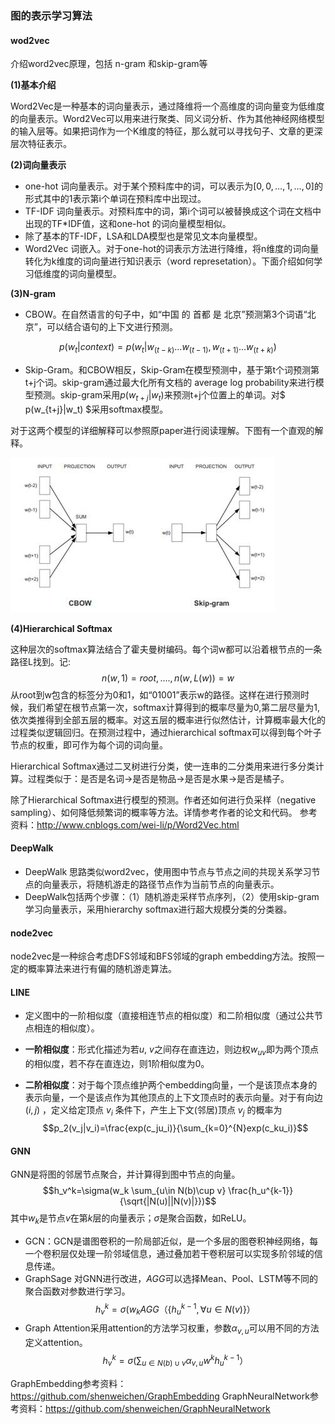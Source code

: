 ### 图的表示学习算法

#### wod2vec
介绍word2vec原理，包括 n-gram 和skip-gram等

**(1)基本介绍**

Word2Vec是一种基本的词向量表示，通过降维将一个高维度的词向量变为低维度的向量表示。Word2Vec可以用来进行聚类、同义词分析、作为其他神经网络模型的输入层等。如果把词作为一个K维度的特征，那么就可以寻找句子、文章的更深层次特征表示。

**(2)词向量表示**

* one-hot 词向量表示。对于某个预料库中的词，可以表示为$[0,0,…,1,…,0]$的形式其中的1表示第i个单词在预料库中出现过。
* TF-IDF 词向量表示。对预料库中的词，第i个词可以被替换成这个词在文档中出现的TF\*IDF值，这和one-hot 的词向量模型相似。
* 除了基本的TF-IDF，LSA和LDA模型也是常见文本向量模型。
* Word2Vec 词嵌入。对于one-hot的词表示方法进行降维，将n维度的词向量转化为k维度的词向量进行知识表示（word represetation）。下面介绍如何学习低维度的词向量模型。

**(3)N-gram**

* CBOW。在自然语言的句子中，如“中国 的 首都 是 北京”预测第3个词语“北京”，可以结合语句的上下文进行预测。

$$ p(w_t|context)=p(w_t|w_{(t-k)}...w_{(t-1)},w_{(t+1)}...w_{(t+k)})$$

* Skip-Gram。和CBOW相反，Skip-Gram在模型预测中，基于第t个词预测第t+j个词。skip-gram通过最大化所有文档的 average log probability来进行模型预测。skip-gram采用$p(w_{t+j}|w_t)$来预测t+j个位置上的单词。对$ p(w_{t+j}|w_t) $采用softmax模型。

对于这两个模型的详细解释可以参照原paper进行阅读理解。下图有一个直观的解释。

![](/assets/import_CBOW.png)

**(4)Hierarchical Softmax**

这种层次的softmax算法结合了霍夫曼树编码。每个词w都可以沿着根节点的一条路径L找到。记:
$$n(w,1)=root,....,n(w,L(w))=w$$从root到w包含的标签分为0和1，如“01001”表示w的路径。这样在进行预测时候，我们希望在根节点第一次，softmax计算得到的概率尽量为0,第二层尽量为1,依次类推得到全部五层的概率。对这五层的概率进行似然估计，计算概率最大化的过程类似逻辑回归。在预测过程中，通过hierarchical softmax可以得到每个叶子节点的权重，即可作为每个词的词向量。

Hierarchical Softmax通过二叉树进行分类，使一连串的二分类用来进行多分类计算。过程类似于：是否是名词-&gt;是否是物品-&gt;是否是水果-&gt;是否是橘子。

除了Hierarchical Softmax进行模型的预测。作者还如何进行负采样（negative sampling）、如何降低频繁词的概率等方法。详情参考作者的论文和代码。
参考资料：http://www.cnblogs.com/wei-li/p/Word2Vec.html

#### DeepWalk
- DeepWalk 思路类似word2vec，使用图中节点与节点之间的共现关系学习节点的向量表示，将随机游走的路径节点作为当前节点的向量表示。
- DeepWalk包括两个步骤：（1）随机游走采样节点序列，（2）使用skip-gram学习向量表示，采用hierarchy softmax进行超大规模分类的分类器。

#### node2vec
node2vec是一种综合考虑DFS邻域和BFS邻域的graph embedding方法。按照一定的概率算法来进行有偏的随机游走算法。

#### LINE
- 定义图中的一阶相似度（直接相连节点的相似度）和二阶相似度（通过公共节点相连的相似度）。

- **一阶相似度**：形式化描述为若$u$, $v$之间存在直连边，则边权$w_{uv}$即为两个顶点的相似度，若不存在直连边，则1阶相似度为0。
- **二阶相似度**：对于每个顶点维护两个embedding向量，一个是该顶点本身的表示向量，一个是该点作为其他顶点的上下文顶点时的表示向量。对于有向边 $(i,j)$ ，定义给定顶点 $v_i$ 条件下，产生上下文(邻居)顶点 $v_j$ 的概率为
$$p_2(v_j|v_i)=\frac{exp(c_ju_i)}{\sum_{k=0}^{N}exp(c_ku_i)}$$


#### GNN
GNN是将图的邻居节点聚合，并计算得到图中节点的向量。
$$h_v^k=\sigma(w_k \sum_{u\in N(b)\cup v} \frac{h_u^{k-1}}{\sqrt{|N(u)||N(v)|}})$$
其中$w_k$是节点$v$在第$k$层的向量表示；$\sigma$是聚合函数，如ReLU。
- GCN：GCN是谱图卷积的一阶局部近似，是一个多层的图卷积神经网络，每一个卷积层仅处理一阶邻域信息，通过叠加若干卷积层可以实现多阶邻域的信息传递。
- GraphSage 对GNN进行改进，$AGG$可以选择Mean、Pool、LSTM等不同的聚合函数对参数进行学习。
$$h_v^k=\sigma(w_kAGG（\{h_u^{k-1},\forall u \in N(v)\} ）$$
- Graph Attention采用attention的方法学习权重，参数$\alpha_{v,u}$可以用不同的方法定义attention。
$$h_v^k=\sigma(\sum_{u\in N(b)\cup v}\alpha_{v,u}w^kh_u^{k-1}）$$

GraphEmbedding参考资料：https://github.com/shenweichen/GraphEmbedding
GraphNeuralNetwork参考资料：https://github.com/shenweichen/GraphNeuralNetwork
